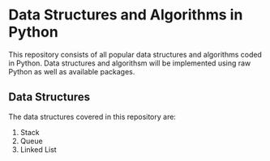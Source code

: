 # Data Structures and Algorithms in Python

This repository consists of all popular data structures and algorithms coded in Python. Data structures and algorithsm will be implemented using raw Python as well as available packages.

## Data Structures

The data structures covered in this repository are:

1. Stack
2. Queue
3. Linked List
